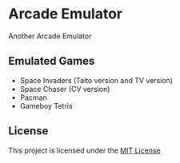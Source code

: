 # Arcade Emulator

Another Arcade Emulator

## Emulated Games

- Space Invaders (Taito version and TV version)
- Space Chaser (CV version)
- Pacman
- Gameboy Tetris

## License

This project is licensed under the [MIT License](LICENSE)
